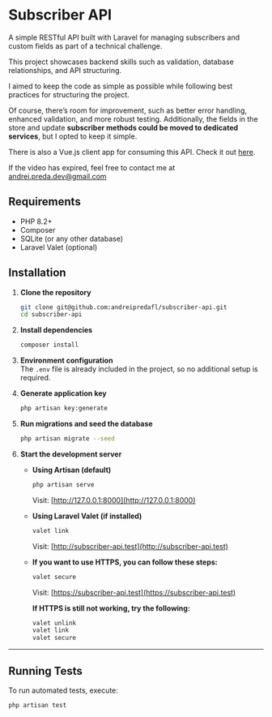 # Subscriber API

A simple RESTful API built with Laravel for managing subscribers and custom fields as part of a technical challenge.

This project showcases backend skills such as validation, database relationships, and API structuring.

I aimed to keep the code as simple as possible while following best practices for structuring the project.

Of course, there’s room for improvement, such as better error handling, enhanced validation, and more robust testing. Additionally, the fields in the store and update **subscriber methods could be moved to dedicated services**, but I opted to keep it simple.

There is also a Vue.js client app for consuming this API. Check it out [here](https://github.com/andreipredafl/subscriber-hub-client).

If the video has expired, feel free to contact me at andrei.preda.dev@gmail.com

## Requirements

-   PHP 8.2+
-   Composer
-   SQLite (or any other database)
-   Laravel Valet (optional)

## Installation

1.  **Clone the repository**

    ```bash
    git clone git@github.com:andreipredafl/subscriber-api.git
    cd subscriber-api
    ```

2.  **Install dependencies**

    ```bash
    composer install
    ```

3.  **Environment configuration**  
    The `.env` file is already included in the project, so no additional setup is required.

4.  **Generate application key**

    ```bash
    php artisan key:generate
    ```

5.  **Run migrations and seed the database**

    ```bash
    php artisan migrate --seed
    ```

6.  **Start the development server**

    -   **Using Artisan (default)**

        ```bash
        php artisan serve
        ```

        Visit: [http://127.0.0.1:8000](http://127.0.0.1:8000)

    -   **Using Laravel Valet (if installed)**

        ```bash
        valet link
        ```

        Visit: [http://subscriber-api.test](http://subscriber-api.test)

    -   **If you want to use HTTPS, you can follow these steps:**

        ```bash
        valet secure
        ```

        Visit: [https://subscriber-api.test](https://subscriber-api.test)

        **If HTTPS is still not working, try the following:**

        ```bash
        valet unlink
        valet link
        valet secure
        ```

---

## Running Tests

To run automated tests, execute:

```bash
php artisan test

